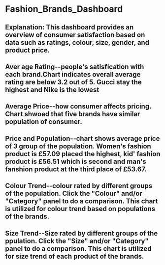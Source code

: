 # Fashion_Brands_Dashboard
## Explanation: This dashboard provides an overview of consumer satisfaction based on data such as ratings, colour, size, gender, and product price.
## Aver age Rating--people's satisfication with each brand.Chart indicates overall average rating are below 3.2 out of 5. Gucci stay the highest and Nike is the lowest
## Average Price--how consumer affects pricing. Chart shwoed that five brands have similar population of consumer.
## Price and Population--chart shows average price of 3 group of the population. Women's fashion product is £57.09 placed the highest, kid' fashion product is £56.51 which is second and man's fanshion product at the third place of £53.67.
## Colour Trend--colour rated by different groups of the population. Click the "Colour" and/or "Category" panel to do a comparison. This chart is utilized for colour trend based on populations of the brands.
## Size Trend--Size rated by different groups of the ppulation. Click the "Size" and/or "Category" panel to do a comparison. This chart is utilized for size trend of each product of the brands.
